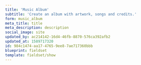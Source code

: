 ```yaml
---
title: 'Music Album'
subtitle: 'Create an album with artwork, songs and credits.'
form: music_album
meta_title: title
meta_description: description
social_image: site
updated_by: ac214142-16d4-46fb-8870-576ca392afb2
updated_at: 1589717320
id: 984c1474-aa17-4765-9ee8-7ae717360bbb
blueprint: fieldset
template: fieldset/show
---
```

